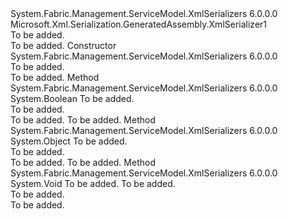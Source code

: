 <Type Name="ServicePackageTypeDigestedServiceTypesSerializer" FullName="Microsoft.Xml.Serialization.GeneratedAssembly.ServicePackageTypeDigestedServiceTypesSerializer">
  <TypeSignature Language="C#" Value="public sealed class ServicePackageTypeDigestedServiceTypesSerializer : Microsoft.Xml.Serialization.GeneratedAssembly.XmlSerializer1" />
  <TypeSignature Language="ILAsm" Value=".class public auto ansi sealed beforefieldinit ServicePackageTypeDigestedServiceTypesSerializer extends Microsoft.Xml.Serialization.GeneratedAssembly.XmlSerializer1" />
  <TypeSignature Language="DocId" Value="T:Microsoft.Xml.Serialization.GeneratedAssembly.ServicePackageTypeDigestedServiceTypesSerializer" />
  <TypeSignature Language="VB.NET" Value="Public NotInheritable Class ServicePackageTypeDigestedServiceTypesSerializer&#xA;Inherits XmlSerializer1" />
  <TypeSignature Language="F#" Value="type ServicePackageTypeDigestedServiceTypesSerializer = class&#xA;    inherit XmlSerializer1" />
  <AssemblyInfo>
    <AssemblyName>System.Fabric.Management.ServiceModel.XmlSerializers</AssemblyName>
    <AssemblyVersion>6.0.0.0</AssemblyVersion>
  </AssemblyInfo>
  <Base>
    <BaseTypeName>Microsoft.Xml.Serialization.GeneratedAssembly.XmlSerializer1</BaseTypeName>
  </Base>
  <Interfaces />
  <Docs>
    <summary>To be added.</summary>
    <remarks>To be added.</remarks>
  </Docs>
  <Members>
    <Member MemberName=".ctor">
      <MemberSignature Language="C#" Value="public ServicePackageTypeDigestedServiceTypesSerializer ();" />
      <MemberSignature Language="ILAsm" Value=".method public hidebysig specialname rtspecialname instance void .ctor() cil managed" />
      <MemberSignature Language="DocId" Value="M:Microsoft.Xml.Serialization.GeneratedAssembly.ServicePackageTypeDigestedServiceTypesSerializer.#ctor" />
      <MemberSignature Language="VB.NET" Value="Public Sub New ()" />
      <MemberType>Constructor</MemberType>
      <AssemblyInfo>
        <AssemblyName>System.Fabric.Management.ServiceModel.XmlSerializers</AssemblyName>
        <AssemblyVersion>6.0.0.0</AssemblyVersion>
      </AssemblyInfo>
      <Parameters />
      <Docs>
        <summary>To be added.</summary>
        <remarks>To be added.</remarks>
      </Docs>
    </Member>
    <Member MemberName="CanDeserialize">
      <MemberSignature Language="C#" Value="public override bool CanDeserialize (System.Xml.XmlReader xmlReader);" />
      <MemberSignature Language="ILAsm" Value=".method public hidebysig virtual instance bool CanDeserialize(class System.Xml.XmlReader xmlReader) cil managed" />
      <MemberSignature Language="DocId" Value="M:Microsoft.Xml.Serialization.GeneratedAssembly.ServicePackageTypeDigestedServiceTypesSerializer.CanDeserialize(System.Xml.XmlReader)" />
      <MemberSignature Language="F#" Value="override this.CanDeserialize : System.Xml.XmlReader -&gt; bool" Usage="servicePackageTypeDigestedServiceTypesSerializer.CanDeserialize xmlReader" />
      <MemberType>Method</MemberType>
      <AssemblyInfo>
        <AssemblyName>System.Fabric.Management.ServiceModel.XmlSerializers</AssemblyName>
        <AssemblyVersion>6.0.0.0</AssemblyVersion>
      </AssemblyInfo>
      <ReturnValue>
        <ReturnType>System.Boolean</ReturnType>
      </ReturnValue>
      <Parameters>
        <Parameter Name="xmlReader" Type="System.Xml.XmlReader" />
      </Parameters>
      <Docs>
        <param name="xmlReader">To be added.</param>
        <summary>To be added.</summary>
        <returns>To be added.</returns>
        <remarks>To be added.</remarks>
      </Docs>
    </Member>
    <Member MemberName="Deserialize">
      <MemberSignature Language="C#" Value="protected override object Deserialize (System.Xml.Serialization.XmlSerializationReader reader);" />
      <MemberSignature Language="ILAsm" Value=".method familyhidebysig virtual instance object Deserialize(class System.Xml.Serialization.XmlSerializationReader reader) cil managed" />
      <MemberSignature Language="DocId" Value="M:Microsoft.Xml.Serialization.GeneratedAssembly.ServicePackageTypeDigestedServiceTypesSerializer.Deserialize(System.Xml.Serialization.XmlSerializationReader)" />
      <MemberSignature Language="VB.NET" Value="Protected Overrides Function Deserialize (reader As XmlSerializationReader) As Object" />
      <MemberSignature Language="F#" Value="override this.Deserialize : System.Xml.Serialization.XmlSerializationReader -&gt; obj" Usage="servicePackageTypeDigestedServiceTypesSerializer.Deserialize reader" />
      <MemberType>Method</MemberType>
      <AssemblyInfo>
        <AssemblyName>System.Fabric.Management.ServiceModel.XmlSerializers</AssemblyName>
        <AssemblyVersion>6.0.0.0</AssemblyVersion>
      </AssemblyInfo>
      <ReturnValue>
        <ReturnType>System.Object</ReturnType>
      </ReturnValue>
      <Parameters>
        <Parameter Name="reader" Type="System.Xml.Serialization.XmlSerializationReader" />
      </Parameters>
      <Docs>
        <param name="reader">To be added.</param>
        <summary>To be added.</summary>
        <returns>To be added.</returns>
        <remarks>To be added.</remarks>
      </Docs>
    </Member>
    <Member MemberName="Serialize">
      <MemberSignature Language="C#" Value="protected override void Serialize (object objectToSerialize, System.Xml.Serialization.XmlSerializationWriter writer);" />
      <MemberSignature Language="ILAsm" Value=".method familyhidebysig virtual instance void Serialize(object objectToSerialize, class System.Xml.Serialization.XmlSerializationWriter writer) cil managed" />
      <MemberSignature Language="DocId" Value="M:Microsoft.Xml.Serialization.GeneratedAssembly.ServicePackageTypeDigestedServiceTypesSerializer.Serialize(System.Object,System.Xml.Serialization.XmlSerializationWriter)" />
      <MemberSignature Language="VB.NET" Value="Protected Overrides Sub Serialize (objectToSerialize As Object, writer As XmlSerializationWriter)" />
      <MemberSignature Language="F#" Value="override this.Serialize : obj * System.Xml.Serialization.XmlSerializationWriter -&gt; unit" Usage="servicePackageTypeDigestedServiceTypesSerializer.Serialize (objectToSerialize, writer)" />
      <MemberType>Method</MemberType>
      <AssemblyInfo>
        <AssemblyName>System.Fabric.Management.ServiceModel.XmlSerializers</AssemblyName>
        <AssemblyVersion>6.0.0.0</AssemblyVersion>
      </AssemblyInfo>
      <ReturnValue>
        <ReturnType>System.Void</ReturnType>
      </ReturnValue>
      <Parameters>
        <Parameter Name="objectToSerialize" Type="System.Object" />
        <Parameter Name="writer" Type="System.Xml.Serialization.XmlSerializationWriter" />
      </Parameters>
      <Docs>
        <param name="objectToSerialize">To be added.</param>
        <param name="writer">To be added.</param>
        <summary>To be added.</summary>
        <remarks>To be added.</remarks>
      </Docs>
    </Member>
  </Members>
</Type>